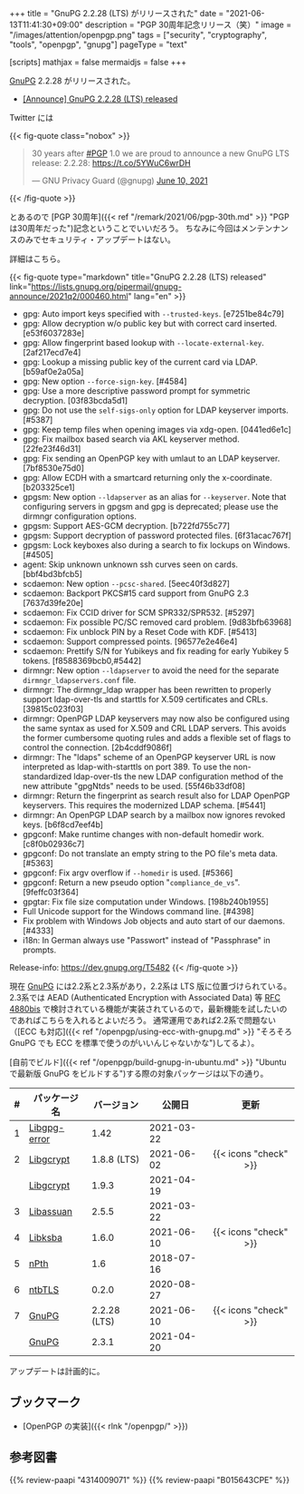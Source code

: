 +++
title = "GnuPG 2.2.28 (LTS) がリリースされた"
date =  "2021-06-13T11:41:30+09:00"
description = "PGP 30周年記念リリース（笑）"
image = "/images/attention/openpgp.png"
tags = ["security", "cryptography", "tools", "openpgp", "gnupg"]
pageType = "text"

[scripts]
  mathjax = false
  mermaidjs = false
+++

[GnuPG] 2.2.28 がリリースされた。

- [[Announce] GnuPG 2.2.28 (LTS) released](https://lists.gnupg.org/pipermail/gnupg-announce/2021q2/000460.html)

Twitter には

{{< fig-quote class="nobox" >}}
<blockquote class="twitter-tweet"><p lang="en" dir="ltr">30 years after <a href="https://twitter.com/hashtag/PGP?src=hash&amp;ref_src=twsrc%5Etfw">#PGP</a> 1.0 we are proud to announce a new GnuPG LTS release: 2.2.28: <a href="https://t.co/5YWuC6wrDH">https://t.co/5YWuC6wrDH</a></p>&mdash; GNU Privacy Guard (@gnupg) <a href="https://twitter.com/gnupg/status/1403066139383566336?ref_src=twsrc%5Etfw">June 10, 2021</a></blockquote>
{{< /fig-quote >}}

とあるので [PGP 30周年]({{< ref "/remark/2021/06/pgp-30th.md" >}} "PGP は30周年だった")記念ということでいいだろう。
ちなみに今回はメンテンナンスのみでセキュリティ・アップデートはない。

詳細はこちら。

{{< fig-quote type="markdown" title="GnuPG 2.2.28 (LTS) released" link="https://lists.gnupg.org/pipermail/gnupg-announce/2021q2/000460.html" lang="en" >}}
* gpg: Auto import keys specified with `--trusted-keys`. [e7251be84c79]
* gpg: Allow decryption w/o public key but with correct card inserted.  [e53f6037283e]
* gpg: Allow fingerprint based lookup with `--locate-external-key`. [2af217ecd7e4]
* gpg: Lookup a missing public key of the current card via LDAP. [b59af0e2a05a]
* gpg: New option `--force-sign-key`.  [#4584]
* gpg: Use a more descriptive password prompt for symmetric decryption.  [03f83bcda5d1]
* gpg: Do not use the `self-sigs-only` option for LDAP keyserver imports.  [#5387]
* gpg: Keep temp files when opening images via xdg-open. [0441ed6e1c]
* gpg: Fix mailbox based search via AKL keyserver method. [22fe23f46d31]
* gpg: Fix sending an OpenPGP key with umlaut to an LDAP keyserver. [7bf8530e75d0]
* gpg: Allow ECDH with a smartcard returning only the x-coordinate. [b203325ce1]
* gpgsm: New option `--ldapserver` as an alias for `--keyserver`.  Note that configuring servers in gpgsm and gpg is deprecated; please use the dirmngr configuration options.
* gpgsm: Support AES-GCM decryption.  [b722fd755c77]
* gpgsm: Support decryption of password protected files. [6f31acac767f]
* gpgsm: Lock keyboxes also during a search to fix lockups on Windows.  [#4505]
* agent: Skip unknown unknown ssh curves seen on cards. [bbf4bd3bfcb5]
* scdaemon: New option `--pcsc-shared`.  [5eec40f3d827]
* scdaemon: Backport PKCS#15 card support from GnuPG 2.3 [7637d39fe20e]
* scdaemon: Fix CCID driver for SCM SPR332/SPR532.  [#5297]
* scdaemon: Fix possible PC/SC removed card problem.  [9d83bfb63968]
* scdaemon: Fix unblock PIN by a Reset Code with KDF.  [#5413]
* scdaemon: Support compressed points.  [96577e2e46e4]
* scdaemon: Prettify S/N for Yubikeys and fix reading for early Yubikey 5 tokens.  [f8588369bcb0,#5442]
* dirmngr: New option `--ldapserver` to avoid the need for the separate `dirmngr_ldapservers.conf` file.
* dirmngr: The dirmngr_ldap wrapper has been rewritten to properly support ldap-over-tls and starttls for X.509 certificates and CRLs.  [39815c023f03]
* dirmngr: OpenPGP LDAP keyservers may now also be configured using the same syntax as used for X.509 and CRL LDAP servers.  This avoids the former cumbersome quoting rules and adds a flexible set of flags to control the connection.  [2b4cddf9086f]
* dirmngr: The "ldaps" scheme of an OpenPGP keyserver URL is now interpreted as ldap-with-starttls on port 389.  To use the non-standardized ldap-over-tls the new LDAP configuration method of the new attribute "gpgNtds" needs to be used.  [55f46b33df08]
* dirmngr: Return the fingerprint as search result also for LDAP OpenPGP keyservers.  This requires the modernized LDAP schema. [#5441]
* dirmngr: An OpenPGP LDAP search by a mailbox now ignores revoked keys.  [b6f8cd7eef4b]
* gpgconf: Make runtime changes with non-default homedir work. [c8f0b02936c7]
* gpgconf: Do not translate an empty string to the PO file's meta data.  [#5363]
* gpgconf: Fix argv overflow if `--homedir` is used.  [#5366]
* gpgconf: Return a new pseudo option "`compliance_de_vs`".  [9feffc03f364]
* gpgtar: Fix file size computation under Windows.  [198b240b1955]
* Full Unicode support for the Windows command line.  [#4398]
* Fix problem with Windows Job objects and auto start of our daemons.  [#4333]
* i18n: In German always use "Passwort" instead of "Passphrase" in prompts.

Release-info: https://dev.gnupg.org/T5482
{{< /fig-quote >}}

現在 [GnuPG] には2.2系と2.3系があり，2.2系は LTS 版に位置づけられている。
2.3系では AEAD (Authenticated Encryption with Associated Data) 等 [RFC 4880bis] で検討されている機能が実装されているので，最新機能を試したいのであればこちらを入れるとよいだろう。
通常運用であれば2.2系で問題ない（[ECC も対応]({{< ref "/openpgp/using-ecc-with-gnupg.md" >}} "そろそろ GnuPG でも ECC を標準で使うのがいいんじゃないかな")してるよ）。

[自前でビルド]({{< ref "/openpgp/build-gnupg-in-ubuntu.md" >}} "Ubuntu で最新版 GnuPG をビルドする")する際の対象パッケージは以下の通り。

|    # | パッケージ名                                             | バージョン   | 公開日     |         更新          |
| ---: | -------------------------------------------------------- | ------------ | ---------- | :-------------------: |
|    1 | [Libgpg-error](https://gnupg.org/software/libgpg-error/) | 1.42         | 2021-03-22 |                       |
|    2 | [Libgcrypt](https://gnupg.org/software/libgcrypt/)       | 1.8.8 (LTS)  | 2021-06-02 | {{< icons "check" >}} |
|      | [Libgcrypt](https://gnupg.org/software/libgcrypt/)       | 1.9.3        | 2021-04-19 |                       |
|    3 | [Libassuan](https://gnupg.org/software/libassuan/)       | 2.5.5        | 2021-03-22 |                       |
|    4 | [Libksba](https://gnupg.org/software/libksba/)           | 1.6.0        | 2021-06-10 | {{< icons "check" >}} |
|    5 | [nPth](https://gnupg.org/software/npth/)                 | 1.6          | 2018-07-16 |                       |
|    6 | [ntbTLS](https://gnupg.org/software/ntbtls/)             | 0.2.0        | 2020-08-27 |                       |
|    7 | [GnuPG](https://gnupg.org/software/)                     | 2.2.28 (LTS) | 2021-06-10 | {{< icons "check" >}} |
|      | [GnuPG](https://gnupg.org/software/)                     | 2.3.1        | 2021-04-20 |                       |

アップデートは計画的に。

## ブックマーク

- [OpenPGP の実装]({{< rlnk "/openpgp/" >}})

[GnuPG]: https://gnupg.org/ "The GNU Privacy Guard"
[OpenPGP]: http://openpgp.org/
[RFC 4880bis]: https://datatracker.ietf.org/doc/draft-ietf-openpgp-rfc4880bis/ "draft-ietf-openpgp-rfc4880bis - OpenPGP Message Format"

## 参考図書

{{% review-paapi "4314009071" %}} <!-- 暗号化 プライバシーを救った反乱者たち -->
{{% review-paapi "B015643CPE" %}} <!-- 暗号技術入門 第3版 -->
